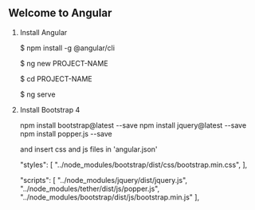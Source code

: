 Welcome to Angular
------------------

1. Install Angular

    $ npm install -g @angular/cli

    $ ng new PROJECT-NAME

    $ cd PROJECT-NAME

    $ ng serve

2. Install Bootstrap 4

    npm install bootstrap@latest --save
    npm install jquery@latest --save
    npm install popper.js --save


    and insert css and js files in 'angular.json'

    "styles": [
        "../node_modules/bootstrap/dist/css/bootstrap.min.css",
    ],

    "scripts": [
        "../node_modules/jquery/dist/jquery.js",
        "../node_modules/tether/dist/js/popper.js",
        "../node_modules/bootstrap/dist/js/bootstrap.min.js"
    ],

